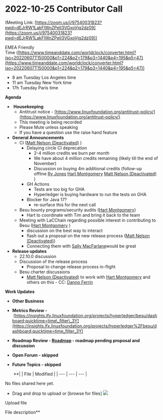 # 2022-10-25 Contributor Call

(Meeting Link: ⁨[https://zoom.us/j/97540031823?pwd=dEJrRW1LakFlWnZPelI3VGxoVjg2dz09](https://zoom.us/j/97540031823?pwd=dEJrRW1LakFlWnZPelI3VGxoVjg2dz09))

EMEA Friendly Time ([https://www.timeanddate.com/worldclock/converter.html?iso=20220607T150000&p1=224&p2=179&p3=1440&p4=195&p5=47](https://www.timeanddate.com/worldclock/converter.html?iso=20220607T150000&p1=224&p2=179&p3=1440&p4=195&p5=47))

- 8 am Tuesday Los Angeles time
- 11 am Tuesday New York time
- 17h Tuesday Paris time

**Agenda**

-  **Housekeeping**
  - Antitrust notice - [https://www.linuxfoundation.org/antitrust-policy/](https://www.linuxfoundation.org/antitrust-policy/)
  - This meeting is being recorded
  - Please Mute unless speaking
  - If you have a question use the raise hand feature
- **General Announcements**
  - CI ([Matt Nelson (Deactivated)](https://lf-hyperledger.atlassian.net/wiki/people/6092a453afcdb700691fdc3b?ref=confluence) )
    - Delaying circle CI deprecation
      - 2-4 million credits we burn per month 
      - We have about 4 million credits remaining (likely till the end of November) 
      - Discussion on buying 4m additional credits (follow-up offline [Ry Jones](https://lf-hyperledger.atlassian.net/wiki/people/557058:078cecfc-fb17-4d9a-8759-b5b74efa6850?ref=confluence) [Hart Montgomery](https://lf-hyperledger.atlassian.net/wiki/people/712020:86f447c0-86dc-43b3-ac03-6a31923bbb84?ref=confluence) [Matt Nelson (Deactivated)](https://lf-hyperledger.atlassian.net/wiki/people/6092a453afcdb700691fdc3b?ref=confluence) )
    - GH Actions
      - Tests are too big for GHA 
      - Hyperledger is buying hardware to run the tests on GHA 
    - Blocker for Java 17? 
      - re-surface this for the next call
  - Besu bounty programs/security audits ([Hart Montgomery](https://lf-hyperledger.atlassian.net/wiki/people/712020:86f447c0-86dc-43b3-ac03-6a31923bbb84?ref=confluence))
    - Hart to coordinate with Tim and bring it back to the team
  - Meeting with LaCChain regarding possible interest in contributing to Besu ([Hart Montgomery](https://lf-hyperledger.atlassian.net/wiki/people/712020:86f447c0-86dc-43b3-ac03-6a31923bbb84?ref=confluence) )
    - discussion on the best way to interact 
    - flash out a proposal on the new release process ([Matt Nelson (Deactivated)](https://lf-hyperledger.atlassian.net/wiki/people/6092a453afcdb700691fdc3b?ref=confluence))
    - Connecting them with [Sally MacFarlane](https://lf-hyperledger.atlassian.net/wiki/people/5a98a5f381617c2a79536306?ref=confluence)would be great
- **Release updates**
  - 22.10.0 discussion
  - Discussion of the release process 
    - Proposal to change release process in-flight
  - Besu charter discussions 
    - [Matt Nelson (Deactivated)](https://lf-hyperledger.atlassian.net/wiki/people/6092a453afcdb700691fdc3b?ref=confluence) to work with [Hart Montgomery](https://lf-hyperledger.atlassian.net/wiki/people/712020:86f447c0-86dc-43b3-ac03-6a31923bbb84?ref=confluence) and others on this - CC: [Danno Ferrin](https://lf-hyperledger.atlassian.net/wiki/people/5b7f2d80c4e4892a5b789551?ref=confluence)

**Work Updates**

- **Other Business**
- **Metrics Review -** [https://insights.lfx.linuxfoundation.org/projects/hyperledger/besu/dashboard;quicktime=time\_filter\_3Y](https://insights.lfx.linuxfoundation.org/projects/hyperledger%2Fbesu/dashboard;quicktime=time_filter_3Y)
- **Roadmap Review - [Roadmap](https://lf-hyperledger.atlassian.net/wiki/display/BESU/Roadmap) - roadmap pending proposal and discussion**
- **Open Forum - skipped**
- **Future Topics - skipped**

  

    **|     | File | Modified |
| --- | --- | --- |

No files shared here yet.

- Drag and drop to upload or [browse for files] ![](/wiki/images/icons/wait.gif)

Upload file 

File description**